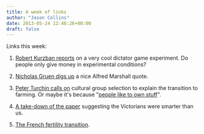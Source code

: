 ```yaml
---
title: A week of links
author: "Jason Collins"
date: 2013-05-24 12:46:26+00:00
draft: false
---
```


Links this week:



	
  1. [Robert Kurzban reports](http://www.epjournal.net/blog/2013/05/are-all-dictator-game-results-artifacts/) on a very cool dictator game experiment. Do people only give money in experimental conditions?

	
  2. [Nicholas Gruen digs up](http://clubtroppo.com.au/2013/05/20/the-politics-of-envy-or-something-more-worthy/) a nice Alfred Marshall quote.

	
  3. [Peter Turchin calls on](http://socialevolutionforum.com/2013/05/20/why-become-a-farmer/) cultural group selection to explain the transition to farming. Or maybe it's because "[people like to own stuff](http://www.npr.org/blogs/thesalt/2013/05/13/183710778/why-humans-took-up-farming-they-like-to-own-stuff)".

	
  4. [A take-down of the paper](http://slatestarcodex.com/2013/05/22/the-wisdom-of-the-ancients/) suggesting the Victorians were smarter than us.

	
  5. [The French fertility transition](http://www.overcomingbias.com/2013/05/french-fertility-fall.html).



